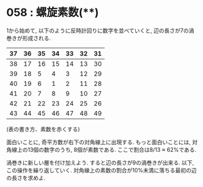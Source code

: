# 058 : 螺旋素数\(\*\*\)

1から始めて, 以下のように反時計回りに数字を並べていくと, 辺の長さが7の渦巻きが形成される.

| 37 | 36 | 35 | 34 | 33 | 32 | 31 |
| :--- | :--- | :--- | :--- | :--- | :--- | :--- |
| 38 | 17 | 16 | 15 | 14 | 13 | 30 |
| 39 | 18 | 5 | 4 | 3 | 12 | 29 |
| 40 | 19 | 6 | 1 | 2 | 11 | 28 |
| 41 | 20 | 7 | 8 | 9 | 10 | 27 |
| 42 | 21 | 22 | 23 | 24 | 25 | 26 |
| 43 | 44 | 45 | 46 | 47 | 48 | 49 |

\(表の書き方、素数を赤くする\)

面白いことに, 奇平方数が右下の対角線上に出現する. もっと面白いことには, 対角線上の13個の数字のうち, 8個が素数である. ここで割合は8/13 ≈ 62%である.

渦巻きに新しい層を付け加えよう. すると辺の長さが9の渦巻きが出来る. 以下, この操作を繰り返していく. 対角線上の素数の割合が10%未満に落ちる最初の辺の長さを求めよ.


